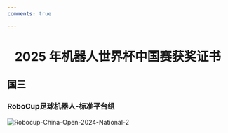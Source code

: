 ```yaml
---
comments: true

---
```


# <center>2025 年机器人世界杯中国赛获奖证书</center>  

## 国三

### RoboCup足球机器人-标准平台组

![Robocup-China-Open-2024-National-2](https://cdn.jsdelivr.net/gh/SDNURoboticsAILab/ImageBed@master/img/awards/Robocup-China-Open-2024-National-2.jpg)